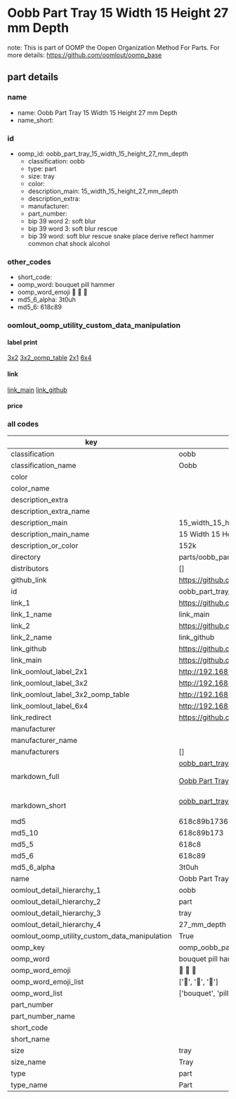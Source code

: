 # Oobb Part Tray 15 Width 15 Height 27 mm Depth  

note: This is part of OOMP the Oopen Organization Method For Parts. For more details: https://github.com/oomlout/oomp_base

##  part details
  







### name
* name: Oobb Part Tray 15 Width 15 Height 27 mm Depth
* name_short: 
### id
* oomp_id: oobb_part_tray_15_width_15_height_27_mm_depth
  * classification: oobb
  * type: part
  * size: tray
  * color: 
  * description_main: 15_width_15_height_27_mm_depth
  * description_extra: 
  * manufacturer: 
  * part_number: 
  * bip 39 word 2: soft blur
  * bip 39 word 3: soft blur rescue
  * bip 39 word: soft blur rescue snake place derive reflect hammer common chat shock alcohol

### other_codes
* short_code: 
* oomp_word: bouquet pill hammer
* oomp_word_emoji :bouquet: :pill: :hammer:
* md5_6_alpha: 3t0uh
* md5_6: 618c89






### oomlout_oomp_utility_custom_data_manipulation
#### label print
[3x2](http://192.168.1.245:1112/?label=oomp%203t0uh)
[3x2_oomp_table](http://192.168.1.108:1112/?label=oomp%203t0uh)
[2x1](http://192.168.1.242:1112/?label=oomp%203t0uh)
[6x4](http://192.168.1.55:1112/?label=oomp%203t0uh)    

#### link

[link_main](https://github.com/oomlout/oomlout_oomp_version_1_messy/tree/main/parts/oobb_part_tray_15_width_15_height_27_mm_depth) [link_github](https://github.com/oomlout/oomlout_oomp_version_1_messy/tree/main/parts/oobb_part_tray_15_width_15_height_27_mm_depth)                             

#### price







### all codes 
| key | value |  
| --- | --- |  
| classification | oobb |  
| classification_name | Oobb |  
| color |  |  
| color_name |  |  
| description_extra |  |  
| description_extra_name |  |  
| description_main | 15_width_15_height_27_mm_depth |  
| description_main_name | 15 Width 15 Height 27 mm Depth |  
| description_or_color | 152k |  
| directory | parts/oobb_part_tray_15_width_15_height_27_mm_depth |  
| distributors | [] |  
| github_link | https://github.com/oomlout/oomlout_oomp_part_src/tree/main/parts/oobb_part_tray_15_width_15_height_27_mm_depth |  
| id | oobb_part_tray_15_width_15_height_27_mm_depth |  
| link_1 | https://github.com/oomlout/oomlout_oomp_version_1_messy/tree/main/parts/oobb_part_tray_15_width_15_height_27_mm_depth |  
| link_1_name | link_main |  
| link_2 | https://github.com/oomlout/oomlout_oomp_version_1_messy/tree/main/parts/oobb_part_tray_15_width_15_height_27_mm_depth |  
| link_2_name | link_github |  
| link_github | https://github.com/oomlout/oomlout_oomp_version_1_messy/tree/main/parts/oobb_part_tray_15_width_15_height_27_mm_depth |  
| link_main | https://github.com/oomlout/oomlout_oomp_version_1_messy/tree/main/parts/oobb_part_tray_15_width_15_height_27_mm_depth |  
| link_oomlout_label_2x1 | http://192.168.1.242:1112/?label=oomp%203t0uh |  
| link_oomlout_label_3x2 | http://192.168.1.245:1112/?label=oomp%203t0uh |  
| link_oomlout_label_3x2_oomp_table | http://192.168.1.108:1112/?label=oomp%203t0uh |  
| link_oomlout_label_6x4 | http://192.168.1.55:1112/?label=oomp%203t0uh |  
| link_redirect | https://github.com/oomlout/oomlout_oomp_version_1_messy/tree/main/parts/oobb_part_tray_15_width_15_height_27_mm_depth |  
| manufacturer |  |  
| manufacturer_name |  |  
| manufacturers | [] |  
| markdown_full | [oobb_part_tray_15_width_15_height_27_mm_depth](none)<br>[](none)<br>[Oobb Part Tray 15 Width 15 Height 27 Mm Depth](none)<br><br> |  
| markdown_short | [oobb_part_tray_15_width_15_height_27_mm_depth](none)<br><br> |  
| md5 | 618c89b173689684edd2ecd36e461e72 |  
| md5_10 | 618c89b173 |  
| md5_5 | 618c8 |  
| md5_6 | 618c89 |  
| md5_6_alpha | 3t0uh |  
| name | Oobb Part Tray 15 Width 15 Height 27 mm Depth |  
| oomlout_detail_hierarchy_1 | oobb |  
| oomlout_detail_hierarchy_2 | part |  
| oomlout_detail_hierarchy_3 | tray |  
| oomlout_detail_hierarchy_4 | 27_mm_depth |  
| oomlout_oomp_utility_custom_data_manipulation | True |  
| oomp_key | oomp_oobb_part_tray_15_width_15_height_27_mm_depth |  
| oomp_word | bouquet pill hammer |  
| oomp_word_emoji | :bouquet: :pill: :hammer: |  
| oomp_word_emoji_list | [':bouquet:', ':pill:', ':hammer:'] |  
| oomp_word_list | ['bouquet', 'pill', 'hammer'] |  
| part_number |  |  
| part_number_name |  |  
| short_code |  |  
| short_name |  |  
| size | tray |  
| size_name | Tray |  
| type | part |  
| type_name | Part |  
